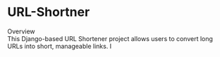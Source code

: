 # URL-Shortner
Overview
<br>
This Django-based URL Shortener project allows users to convert long URLs into short, manageable links. I
